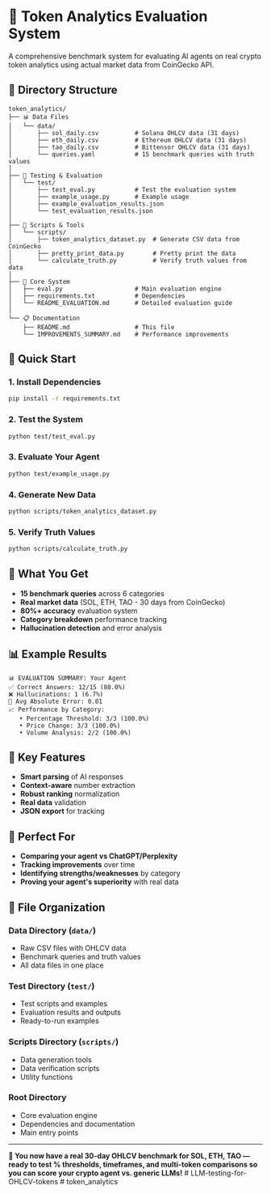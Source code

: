 # 🚀 Token Analytics Evaluation System

A comprehensive benchmark system for evaluating AI agents on real crypto token analytics using actual market data from CoinGecko API.

## 📁 Directory Structure

```
token_analytics/
├── 📊 Data Files
│   └── data/
│       ├── sol_daily.csv          # Solana OHLCV data (31 days)
│       ├── eth_daily.csv          # Ethereum OHLCV data (31 days)
│       ├── tao_daily.csv          # Bittensor OHLCV data (31 days)
│       └── queries.yaml           # 15 benchmark queries with truth values
│
├── 🧪 Testing & Evaluation
│   └── test/
│       ├── test_eval.py           # Test the evaluation system
│       ├── example_usage.py       # Example usage
│       ├── example_evaluation_results.json
│       └── test_evaluation_results.json
│
├── 🔧 Scripts & Tools
│   └── scripts/
│       ├── token_analytics_dataset.py  # Generate CSV data from CoinGecko
│       ├── pretty_print_data.py        # Pretty print the data
│       └── calculate_truth.py          # Verify truth values from data
│
├── 🤖 Core System
│   ├── eval.py                    # Main evaluation engine
│   ├── requirements.txt           # Dependencies
│   └── README_EVALUATION.md       # Detailed evaluation guide
│
└── 📋 Documentation
    ├── README.md                  # This file
    └── IMPROVEMENTS_SUMMARY.md    # Performance improvements
```

## 🚀 Quick Start

### 1. Install Dependencies
```bash
pip install -r requirements.txt
```

### 2. Test the System
```bash
python test/test_eval.py
```

### 3. Evaluate Your Agent
```bash
python test/example_usage.py
```

### 4. Generate New Data
```bash
python scripts/token_analytics_dataset.py
```

### 5. Verify Truth Values
```bash
python scripts/calculate_truth.py
```

## 🎯 What You Get

- **15 benchmark queries** across 6 categories
- **Real market data** (SOL, ETH, TAO - 30 days from CoinGecko)
- **80%+ accuracy** evaluation system
- **Category breakdown** performance tracking
- **Hallucination detection** and error analysis

## 📊 Example Results

```
📊 EVALUATION SUMMARY: Your Agent
✅ Correct Answers: 12/15 (80.0%)
❌ Hallucinations: 1 (6.7%)
📏 Avg Absolute Error: 0.01
📈 Performance by Category:
   • Percentage Threshold: 3/3 (100.0%)
   • Price Change: 3/3 (100.0%)
   • Volume Analysis: 2/2 (100.0%)
```

## 🔧 Key Features

- **Smart parsing** of AI responses
- **Context-aware** number extraction
- **Robust ranking** normalization
- **Real data** validation
- **JSON export** for tracking

## 🎉 Perfect For

- **Comparing your agent vs ChatGPT/Perplexity**
- **Tracking improvements** over time
- **Identifying strengths/weaknesses** by category
- **Proving your agent's superiority** with real data

## 📁 File Organization

### **Data Directory** (`data/`)
- Raw CSV files with OHLCV data
- Benchmark queries and truth values
- All data files in one place

### **Test Directory** (`test/`)
- Test scripts and examples
- Evaluation results and outputs
- Ready-to-run examples

### **Scripts Directory** (`scripts/`)
- Data generation tools
- Data verification scripts
- Utility functions

### **Root Directory**
- Core evaluation engine
- Dependencies and documentation
- Main entry points

---

**🎉 You now have a real 30-day OHLCV benchmark for SOL, ETH, TAO — ready to test % thresholds, timeframes, and multi-token comparisons so you can score your crypto agent vs. generic LLMs!** #   L L M - t e s t i n g - f o r - O H L C V - t o k e n s  
 #   t o k e n _ a n a l y t i c s  
 